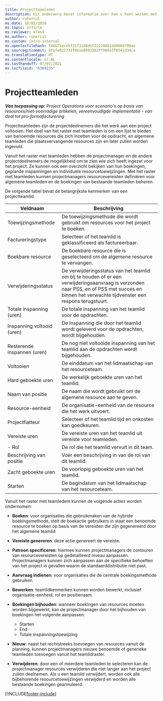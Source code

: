 ```yaml
---
title: Projectteamleden
description: Dit onderwerp bevat informatie over hoe u kunt werken met informatie, attributen en planning van projectteamleden.
author: ruhercul
ms.date: 10/01/2020
ms.topic: article
ms.reviewer: kfend
ms.author: ruhercul
ms.custom: intro-internal
ms.openlocfilehash: f46b71ece5f2573108def22224801dd960df00ae
ms.sourcegitcommit: 0fafe022731f0e1e8693382ff906e3f8541d34ca
ms.translationtype: HT
ms.contentlocale: nl-NL
ms.lasthandoff: 07/07/2021
ms.locfileid: "6369235"
---
```

# <a name="project-team-members"></a>Projectteamleden

_**Van toepassing op:** Project Operations voor scenario's op basis van resources/niet-voorradige artikelen, vereenvoudigde implementatie - van deal tot pro-formafacturering_

Projectteamleden zijn de projectdeelnemers die het werk aan een project voltooien. Het doel van het raster met teamleden is om een lijst te bieden van benoemde resources die zich inzetten voor de opdracht, en algemene teamleden die plaatsvervangende resources zijn en later zullen worden ingevuld.

Vanuit het raster met teamleden hebben de projectmanager en de andere projectdeelnemers de mogelijkheid om te zien wie zich heeft ingezet voor het project. Ze kunnen ook een overzicht bekijken van hun boekingen, geplande inspanningen en individuele resourcetoewijzingen. Met het raster met teamleden kunnen projectmanagers resourcevereisten definiëren voor algemene teamleden en de boekingen van bestaande teamleden beheren.

De volgende tabel bevat de belangrijkste kenmerken van een projectteamlid.

| Veldnaam          | Beschrijving                                                                                                                                                                  |
|--------------------------|-----------------------------------------------------------------------------------------------------------------------------------------------------------------------------------|
| Toewijzingsmethode        | De toewijzingsmethode die wordt gebruikt om resources voor het project te boeken.                                                                         |
| Factureringstype             | Selecteer of het teamlid is geklassificeerd als factureerbaar.                                                                                                                                       |
| Boekbare resource        | De boekbare resource die is geselecteerd om de algemene resource te vervangen.                                                                                                                   |
| Verwijderingsstatus            | De verwijderingsstatus van het teamlid om bij te houden of er een verwijderingsaanvraag is verzonden naar PSS, en of PSS met succes en binnen het verwachte tijdvenster een respons terugstuurt. |
| Totale inspanning (uren)     | De totale inspanning van het teamlid voor de opdrachten.                                                                                                                         |
| Inspanning voltooid (uren) | De inspanning die door het teamlid wordt geleverd voor de opdrachten, wordt bijgehouden.                                                                                           |
| Resterende inspannen (uren) | De nog niet voltooide inspanning van het teamlid aan de opdrachten wordt bijgehouden.                                                                                    |
| Voltooien                   | De einddatum van het lidmaatschap van het resourceteam.                                                                                                                                            |
| Hard geboekte uren        | De werkelijk geboekte uren van het teamlid.                                                                                                                                                                |
| Naam van positie            | De naam die wordt gebruikt om de algemene resource aan te geven.                                                                                                                                   |
| Resource-eenheid          | De organisatie-eenheid van de resource die het werk uitvoert.                                                                                                                      |
| Projectfiatteur         | Selecteer of het teamlid tijd en onkosten kan goedkeuren.                                                                                                                     |
| Vereiste uren           | De vereiste uren van het teamlid uit vereiste voor teamleden.                                                                                                                       |
| - Rol                     | De rol die het teamlid vervult in dit team.                                                                                                                                |
| Beschrijving van positie     | Voer een beschrijving in van de rol van dit teamlid.                                                                                                                             |
| Zacht geboekte uren        | De voorlopig geboekte uren van het teamlid.                                                                                                                                                                 |
| Starten                    | De begindatum van het lidmaatschap van het resourceteam.                                                                                                                                          |

Vanuit het raster met teamledem kunnen de volgende acties worden ondernomen:

- **Boeken**: voor organisaties die gebruikmaken van de hybride boekingsmethode, stelt de boekactie gebruikers in staat een benoemde resource te boeken op basis van de vereisten die zijn gegenereerd door het algemene teamlid
- **Vereiste genereren**: deze actie genereert de vereiste.
- **Patroon specificeren**: hiermee kunnen projectmanagers de contouren van resourcevereisten op gedetailleerd niveau aanpassen. Projectmanagers kunnen zich aanpassen aan de specifieke behoeften van het project in gevallen waarin de standaarddistributie niet past.
- **Aanvraag indienen**: voor organisaties die de centrale boekingsmethode gebruiken.
- **Bewerken**: teamlidkenmerken kunnen worden bewerkt, inclusief organisatie-eenheid, rol en positienaam.
- **Boekingen bijhouden**: wanneer boekingen van resources moeten worden bijgewerkt, kan de projectmanager door het bijhouden van boekingen het volgende aanpassen:

    - Starten
    - End
    - Totale inspanningstoewijzing

- **Nieuw**: naast het rechtstreeks toevoegen van resources vanuit de planning, kunnen projectmanagers nieuwe benoemde of generieke teamleden toevoegen vanuit het teamlidraster.
- **Verwijderen**: door een of meerdere teamleden te selecteren kan de projectmanager resources verwijderen die niet langer aan het project zullen deelnemen. Als u een teamlid verwijdert, worden ook alle bijbehorende resourcetoewijzingen verwijderd en worden alle bestaande boekingen geannuleerd.


[!INCLUDE[footer-include](../includes/footer-banner.md)]